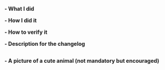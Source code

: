 <!--
Please make sure you've read and understood our contributing guidelines;
https://github.com/moby/moby/blob/master/CONTRIBUTING.md

** Make sure all your commits include a signature generated with `git commit -s` **

For additional information on our contributing process, read our contributing
guide https://docs.docker.com/opensource/code/

If this is a bug fix, make sure your description includes "fixes #xxxx", or
"closes #xxxx"

Please provide the following information:
-->

**- What I did**

**- How I did it**

**- How to verify it**

**- Description for the changelog**
<!--
Write a short (one line) summary that describes the changes in this
pull request for inclusion in the changelog.
It must be placed inside the below triple backticks section:
-->
```markdown changelog

```

**- A picture of a cute animal (not mandatory but encouraged)**
